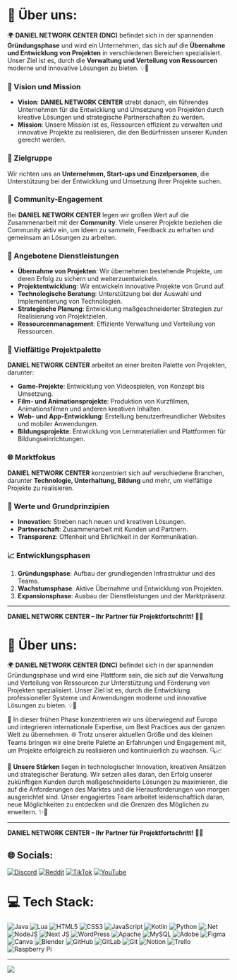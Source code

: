 # 💫 Über uns:

🌍 **DANIEL NETWORK CENTER (DNC)** befindet sich in der spannenden **Gründungsphase** und wird ein Unternehmen, das sich auf die **Übernahme und Entwicklung von Projekten** in verschiedenen Bereichen spezialisiert. Unser Ziel ist es, durch die **Verwaltung und Verteilung von Ressourcen** moderne und innovative Lösungen zu bieten. 💡🚀

### 🌟 Vision und Mission
- **Vision**: **DANIEL NETWORK CENTER** strebt danach, ein führendes Unternehmen für die Entwicklung und Umsetzung von Projekten durch kreative Lösungen und strategische Partnerschaften zu werden.
- **Mission**: Unsere Mission ist es, Ressourcen effizient zu verwalten und innovative Projekte zu realisieren, die den Bedürfnissen unserer Kunden gerecht werden.

### 🎯 Zielgruppe
Wir richten uns an **Unternehmen, Start-ups und Einzelpersonen**, die Unterstützung bei der Entwicklung und Umsetzung ihrer Projekte suchen.

### 🤝 Community-Engagement
Bei **DANIEL NETWORK CENTER** legen wir großen Wert auf die Zusammenarbeit mit der **Community**. Viele unserer Projekte beziehen die Community aktiv ein, um Ideen zu sammeln, Feedback zu erhalten und gemeinsam an Lösungen zu arbeiten.

### 💼 Angebotene Dienstleistungen
- **Übernahme von Projekten**: Wir übernehmen bestehende Projekte, um deren Erfolg zu sichern und weiterzuentwickeln.
- **Projektentwicklung**: Wir entwickeln innovative Projekte von Grund auf.
- **Technologische Beratung**: Unterstützung bei der Auswahl und Implementierung von Technologien.
- **Strategische Planung**: Entwicklung maßgeschneiderter Strategien zur Realisierung von Projektzielen.
- **Ressourcenmanagement**: Effiziente Verwaltung und Verteilung von Ressourcen.

### 🌈 Vielfältige Projektpalette
**DANIEL NETWORK CENTER** arbeitet an einer breiten Palette von Projekten, darunter:
- **Game-Projekte**: Entwicklung von Videospielen, von Konzept bis Umsetzung.
- **Film- und Animationsprojekte**: Produktion von Kurzfilmen, Animationsfilmen und anderen kreativen Inhalten.
- **Web- und App-Entwicklung**: Erstellung benutzerfreundlicher Websites und mobiler Anwendungen.
- **Bildungsprojekte**: Entwicklung von Lernmaterialien und Plattformen für Bildungseinrichtungen.

### 🌐 Marktfokus
**DANIEL NETWORK CENTER** konzentriert sich auf verschiedene Branchen, darunter **Technologie, Unterhaltung, Bildung** und mehr, um vielfältige Projekte zu realisieren.

### 🔑 Werte und Grundprinzipien
- **Innovation**: Streben nach neuen und kreativen Lösungen.
- **Partnerschaft**: Zusammenarbeit mit Kunden und Partnern.
- **Transparenz**: Offenheit und Ehrlichkeit in der Kommunikation.

### 📈 Entwicklungsphasen
1. **Gründungsphase**: Aufbau der grundlegenden Infrastruktur und des Teams.
2. **Wachstumsphase**: Aktive Übernahme und Entwicklung von Projekten.
3. **Expansionsphase**: Ausbau der Dienstleistungen und der Marktpräsenz.

---

**DANIEL NETWORK CENTER – Ihr Partner für Projektfortschritt!** 🚀🔝































# 💫 Über uns:

🌍 **DANIEL NETWORK CENTER (DNC)** befindet sich in der spannenden Gründungsphase und wird eine Plattform sein, die sich auf die Verwaltung und Verteilung von Ressourcen zur Unterstützung und Förderung von Projekten spezialisiert. Unser Ziel ist es, durch die Entwicklung professioneller Systeme und Anwendungen moderne und innovative Lösungen zu bieten. 💡🚀

🔧 In dieser frühen Phase konzentrieren wir uns überwiegend auf Europa und integrieren internationale Expertise, um Best Practices aus der ganzen Welt zu übernehmen. 🌐 Trotz unserer aktuellen Größe und des kleinen Teams bringen wir eine breite Palette an Erfahrungen und Engagement mit, um Projekte erfolgreich zu realisieren und kontinuierlich zu wachsen. 🔍📈

💼 **Unsere Stärken** liegen in technologischer Innovation, kreativen Ansätzen und strategischer Beratung. Wir setzen alles daran, den Erfolg unserer zukünftigen Kunden durch maßgeschneiderte Lösungen zu maximieren, die auf die Anforderungen des Marktes und die Herausforderungen von morgen ausgerichtet sind. Unser engagiertes Team arbeitet leidenschaftlich daran, neue Möglichkeiten zu entdecken und die Grenzen des Möglichen zu erweitern. ✨🌟

---

**DANIEL NETWORK CENTER – Ihr Partner für Projektfortschritt!** 🚀🔝


## 🌐 Socials:
[![Discord](https://img.shields.io/badge/Discord-%237289DA.svg?logo=discord&logoColor=white)](https://discord.gg/https://discord.gg/kVHUUNZrZn) [![Reddit](https://img.shields.io/badge/Reddit-%23FF4500.svg?logo=Reddit&logoColor=white)](https://reddit.com/user/danielnetworkcenter) [![TikTok](https://img.shields.io/badge/TikTok-%23000000.svg?logo=TikTok&logoColor=white)](https://tiktok.com/@daniel.network.center) [![YouTube](https://img.shields.io/badge/YouTube-%23FF0000.svg?logo=YouTube&logoColor=white)](https://youtube.com/@@DANIELNETWORKCENTER) 

# 💻 Tech Stack:
![Java](https://img.shields.io/badge/java-%23ED8B00.svg?style=flat&logo=openjdk&logoColor=white) ![Lua](https://img.shields.io/badge/lua-%232C2D72.svg?style=flat&logo=lua&logoColor=white) ![HTML5](https://img.shields.io/badge/html5-%23E34F26.svg?style=flat&logo=html5&logoColor=white) ![CSS3](https://img.shields.io/badge/css3-%231572B6.svg?style=flat&logo=css3&logoColor=white) ![JavaScript](https://img.shields.io/badge/javascript-%23323330.svg?style=flat&logo=javascript&logoColor=%23F7DF1E) ![Kotlin](https://img.shields.io/badge/kotlin-%237F52FF.svg?style=flat&logo=kotlin&logoColor=white) ![Python](https://img.shields.io/badge/python-3670A0?style=flat&logo=python&logoColor=ffdd54) ![.Net](https://img.shields.io/badge/.NET-5C2D91?style=flat&logo=.net&logoColor=white) ![NodeJS](https://img.shields.io/badge/node.js-6DA55F?style=flat&logo=node.js&logoColor=white) ![Next JS](https://img.shields.io/badge/Next-black?style=flat&logo=next.js&logoColor=white) ![WordPress](https://img.shields.io/badge/WordPress-%23117AC9.svg?style=flat&logo=WordPress&logoColor=white) ![Apache](https://img.shields.io/badge/apache-%23D42029.svg?style=flat&logo=apache&logoColor=white) ![MySQL](https://img.shields.io/badge/mysql-4479A1.svg?style=flat&logo=mysql&logoColor=white) ![Adobe](https://img.shields.io/badge/adobe-%23FF0000.svg?style=flat&logo=adobe&logoColor=white) ![Figma](https://img.shields.io/badge/figma-%23F24E1E.svg?style=flat&logo=figma&logoColor=white) ![Canva](https://img.shields.io/badge/Canva-%2300C4CC.svg?style=flat&logo=Canva&logoColor=white) ![Blender](https://img.shields.io/badge/blender-%23F5792A.svg?style=flat&logo=blender&logoColor=white) ![GitHub](https://img.shields.io/badge/github-%23121011.svg?style=flat&logo=github&logoColor=white) ![GitLab](https://img.shields.io/badge/gitlab-%23181717.svg?style=flat&logo=gitlab&logoColor=white) ![Git](https://img.shields.io/badge/git-%23F05033.svg?style=flat&logo=git&logoColor=white) ![Notion](https://img.shields.io/badge/Notion-%23000000.svg?style=flat&logo=notion&logoColor=white) ![Trello](https://img.shields.io/badge/Trello-%23026AA7.svg?style=flat&logo=Trello&logoColor=white) ![Raspberry Pi](https://img.shields.io/badge/-RaspberryPi-C51A4A?style=flat&logo=Raspberry-Pi)

---
[![](https://visitcount.itsvg.in/api?id=daniel-network-center&icon=0&color=1)](https://visitcount.itsvg.in)
